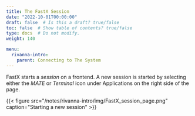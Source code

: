 ```yaml
---
title: The FastX Session
date: "2022-10-01T00:00:00"
draft: false  # Is this a draft? true/false
toc: false  # Show table of contents? true/false
type: docs  # Do not modify.
weight: 140

menu:
  rivanna-intro:
    parent: Connecting to The System
---
```


FastX starts a _session_ on a frontend. A new session is started by selecting either the _MATE_ or _Terminal_ icon under Applications on the right side of the page.

{{< figure src="/notes/rivanna-intro/img/FastX_session_page.png" caption="Starting a new session" >}}

